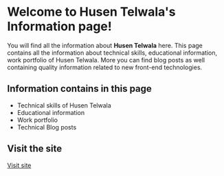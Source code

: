 # Welcome to Husen Telwala's Information page!

You will find all the information about  **Husen Telwala** here. This page contains all the information about technical skills, educational information, work portfolio of Husen Telwala. More you can find blog posts as well containing quality information related to new front-end technologies.


## Information contains in this page

- Technical skills of Husen Telwala
- Educational information
- Work portfolio
- Technical Blog posts

## Visit the site

[Visit site]((https://husentelwalainfo.github.io/)/)


